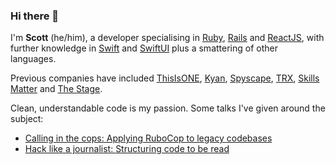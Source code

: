 ### Hi there 👋

I'm **Scott** (he/him), a developer specialising in [Ruby](https://ruby-lang.org), [Rails](https://rubyonrails.org) and [ReactJS](https://reactjs.org), with further knowledge in [Swift](https://swift.org) and [SwiftUI](https://developer.apple.com/xcode/swiftui/) plus a smattering of other languages.

Previous companies have included [ThisIsONE](https://thisisone.tv), [Kyan](https://kyan.com), [Spyscape](https://spyscape.com), [TRX](https://trx.tv), [Skills Matter](https://skillsmatter.com/) and [The Stage](https://thestage.co.uk/).

Clean, understandable code is my passion. Some talks I've given around the subject:

- [Calling in the cops: Applying RuboCop to legacy codebases](https://youtu.be/Cd1aLLwTNKc) 
- [Hack like a journalist: Structuring code to be read](https://skillsmatter.com/skillscasts/6984-hack-like-a-journalist)
